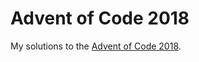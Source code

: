 # Advent of Code 2018 #

My solutions to the [Advent of Code 2018](https://adventofcode.com/2018).

